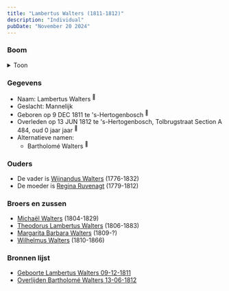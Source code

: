 ```yaml
---
title: "Lambertus Walters (1811-1812)"
description: "Individual"
pubDate: "November 20 2024"
---
```


### Boom
<details><summary>Toon</summary>

![test](https://www.plantuml.com/plantuml/svg/XP9RJy8m5CVV-obEv45z85at52445TsYHet1soFfjkEeT2tfwJJ4yDtjO5uIBporETVVl_yUaHFMLQLYD9DwBgme8HNPhB2cqlc9KSQ2iqAJJw5sR2fpX4pQJE7wZkNSBQ34CaLBwn0vj6ZSOexiszHC2I9uOm0mCZP7UpULsKmZqM1G2gc7GuZOah5jk5cj8hRks7gKprhel29u5CgFfYqG1ET1m0CEq8gZP2yP-S5lJn9LleH1FnNfOf8QvnJsXy2xS75_wO_kFXn-gw9PfTJ4JvvarX2bnhFKvHsuZM-07qGXR5Fx3Aqp1UhKK3RrV0tK60kf1Ooh5zIYS5z8eKTAHd4KH_yWdL_VrJmzsE47F8GsHD4kFA1MPZDVs86hup6i6l_c6_HVCS-bBcf58IJno7S4dHLd4WI15zTIifYw1IfbNZthaZLFscut5QmHz1LeEdsWJdKv-rXtAMh_tIyUTJby-hlPgnwSnYUrDlvJssRd8c_qzPylmuxG_w9IlGC0)
</details>

### Gegevens
- Naam: Lambertus Walters <sup><a href="../s00294/" style="text-decoration:none" title="Geboorte Lambertus Walters 09-12-1811">:link:</a></sup>
- Geslacht: Mannelijk
- Geboren op 9 DEC 1811 te 's-Hertogenbosch <sup><a href="../s00294/" style="text-decoration:none" title="Geboorte Lambertus Walters 09-12-1811">:link:</a></sup>
- Overleden op 13 JUN 1812 te 's-Hertogenbosch, Tolbrugstraat Section A 484, oud 0 jaar jaar <sup><a href="../s00172/" style="text-decoration:none" title="Overlijden Bartholomé Walters 13-06-1812">:link:</a></sup>
- Alternatieve namen:
  - Bartholomé Walters <sup><a href="../s00172/" style="text-decoration:none" title="Overlijden Bartholomé Walters 13-06-1812">:link:</a></sup>

### Ouders
- De vader is [Wijnandus Walters](../i00101/) (1776-1832)
- De moeder is [Regina Ruvenagt](../i00102/) (1779-1812)

### Broers en zussen
- [Michaël Walters](../i00125/) (1804-1829)
- [Theodorus Lambertus Walters](../i00088/) (1806-1883)
- [Margarita Barbara Walters](../i00126/) (1809-?)
- [Wilhelmus Walters](../i00127/) (1810-1866)

### Bronnen lijst
- [Geboorte Lambertus Walters 09-12-1811](../s00294/)
- [Overlijden Bartholomé Walters 13-06-1812](../s00172/)